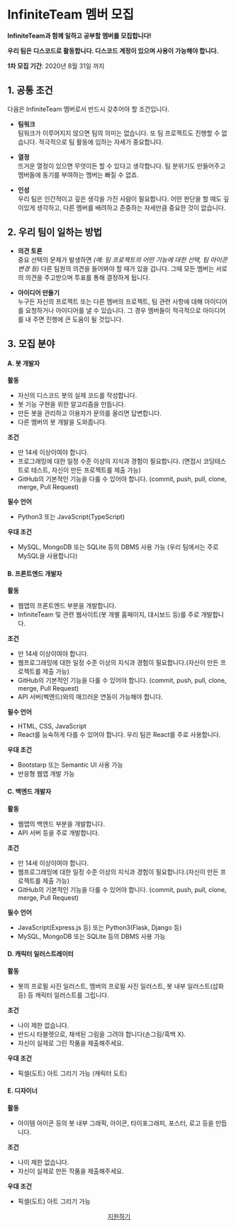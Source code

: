 # InfiniteTeam 멤버 모집

**InfiniteTeam과 함께 일하고 공부할 멤버를 모집합니다!**

**우리 팀은 디스코드로 활동합니다. 디스코드 계정이 있으며 사용이 가능해야 합니다.**

**1차 모집 기간**: 2020년 8월 31일 까지

## 1. 공통 조건

다음은 InfiniteTeam 멤버로서 반드시 갖추어야 할 조건입니다.

- **팀워크**   
  팀워크가 이루어지지 않으면 팀의 의미는 없습니다. 또 팀 프로젝트도 진행할 수 없습니다. 적극적으로 팀 활동에 임하는 자세가 중요합니다.
  
- **열정**   
  뜨거운 열정이 있으면 무엇이든 할 수 있다고 생각합니다. 팀 분위기도 만들어주고 멤버들에 동기를 부여하는 멤버는 빠질 수 없죠.
  
- **인성**   
  우리 팀은 인간적이고 깊은 생각을 가진 사람이 필요합니다. 어떤 판단을 할 때도 깊이있게 생각하고, 다른 멤버를 배려하고 존중하는 자세만큼 중요한 것이 없습니다.
  
## 2. 우리 팀이 일하는 방법

- **의견 토론**   
  중요 선택의 문제가 발생하면 *(예: 팀 프로젝트의 어떤 기능에 대한 선택, 팀 아이콘 변경 등)* 다른 팀원의 의견을 들어봐야 할 때가 있을 겁니다. 그때 모든 멤버는 서로의 의견을 주고받으며 투표를 통해 결정하게 됩니다.   
  
- **아이디어 만들기**   
  누구든 자신의 프로젝트 또는 다른 멤버의 프로젝트, 팀 관련 사항에 대해 아이디어를 요청하거나 아이디어를 낼 수 있습니다. 그 경우 멤버들이 적극적으로 아이디어를 내 주면 진행에 큰 도움이 될 것입니다.

## 3. 모집 분야

#### A. 봇 개발자

**활동**
- 자신의 디스코드 봇의 실제 코드를 작성합니다.
- 봇 기능 구현을 위한 알고리즘을 만듭니다.
- 만든 봇을 관리하고 이용자가 문의를 올리면 답변합니다.
- 다른 멤버의 봇 개발을 도와줍니다.

**조건**
- 만 14세 이상이여야 합니다.
- 프로그래밍에 대한 일정 수준 이상의 지식과 경험이 필요합니다. (면접시 코딩테스트로 테스트, 자신이 만든 프로젝트를 제출 가능)
- GitHub의 기본적인 기능을 다룰 수 있어야 합니다. (commit, push, pull, clone, merge, Pull Request)

**필수 언어**
- Python3 또는 JavaScript(TypeScript)

**우대 조건**
- MySQL, MongoDB 또는 SQLite 등의 DBMS 사용 가능 (우리 팀에서는 주로 MySQL을 사용합니다)

#### B. 프론트엔드 개발자

**활동**
- 웹앱의 프론트엔드 부분을 개발합니다.
- InfiniteTeam 및 관련 웹사이트(봇 개별 홈페이지, 대시보드 등)를 주로 개발합니다.

**조건**
- 만 14세 이상이여야 합니다.
- 웹프로그래밍에 대한 일정 수준 이상의 지식과 경험이 필요합니다.(자신이 만든 프로젝트를 제출 가능)
- GitHub의 기본적인 기능을 다룰 수 있어야 합니다. (commit, push, pull, clone, merge, Pull Request)
- API 서버(벡엔드)와의 매끄러운 연동이 가능해야 합니다.

**필수 언어**
- HTML, CSS, JavaScript
- React를 능숙하게 다를 수 있어야 합니다. 우리 팀은 React를 주로 사용합니다.

**우대 조건**
- Bootstarp 또는 Semantic UI 사용 가능
- 반응형 웹앱 개발 가능

#### C. 백엔드 개발자

**활동**
- 웹앱의 백엔드 부분을 개발합니다.
- API 서버 등을 주로 개발합니다.

**조건**
- 만 14세 이상이여야 합니다.
- 웹프로그래밍에 대한 일정 수준 이상의 지식과 경험이 필요합니다.(자신이 만든 프로젝트를 제출 가능)
- GitHub의 기본적인 기능을 다룰 수 있어야 합니다. (commit, push, pull, clone, merge, Pull Request)

**필수 언어**
- JavaScript(Express.js 등) 또는 Python3(Flask, Django 등)
- MySQL, MongoDB 또는 SQLite 등의 DBMS 사용 가능

#### D. 캐릭터 일러스트레이터

**활동**
- 봇의 프로필 사진 일러스트, 멤버의 프로필 사진 일러스트, 봇 내부 일러스트(삽화 등) 등 캐릭터 일러스트를 그립니다.

**조건**
- 나이 제한 없습니다.
- 반드시 타블렛으로, 채색된 그림을 그려야 합니다(손그림/흑백 X).
- 자신이 실제로 그린 작품을 제출해주세요.

**우대 조건**
- 픽셀(도트) 아트 그리기 가능 (캐릭터 도트)

#### E. 디자이너

**활동**
- 아이템 아이콘 등의 봇 내부 그래픽, 아이콘, 타이포그래피, 포스터, 로고 등을 만듭니다.

**조건**
- 나이 제한 없습니다.
- 자신이 실제로 만든 작품을 제출해주세요.

**우대 조건**
- 픽셀(도트) 아트 그리기 가능 

<p align="center">
  <a
    class="btn btn-infinite"
	href="https://forms.gle/hvFd5LQNjMQnHGcF8"
	role="button"
	target="_blank"
  >
    지원하기
  </a>
</p>